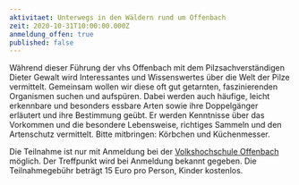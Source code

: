 ```yaml
---
aktivitaet: Unterwegs in den Wäldern rund um Offenbach
zeit: 2020-10-31T10:00:00.000Z
anmeldung_offen: true
published: false
---
```

Während dieser Führung der vhs Offenbach mit dem Pilzsachverständigen Dieter Gewalt wird Interessantes und Wissenswertes über die Welt der Pilze vermittelt. Gemeinsam wollen wir diese oft gut getarnten, faszinierenden Organismen suchen und aufspüren. Dabei werden auch häufige, leicht erkennbare und besonders essbare Arten sowie ihre Doppelgänger erläutert und ihre Bestimmung geübt. Er werden Kenntnisse über das Vorkommen und die besondere Lebensweise, richtiges Sammeln und den Artenschutz vermittelt. Bitte mitbringen: Körbchen und Küchenmesser. 

Die Teilnahme ist nur mit Anmeldung bei der [Volkshochschule Offenbach](http://www.vhs-offenbach.de) möglich. Der Treffpunkt wird bei Anmeldung bekannt gegeben. Die Teilnahmegebühr beträgt 15 Euro pro Person, Kinder kostenlos.
